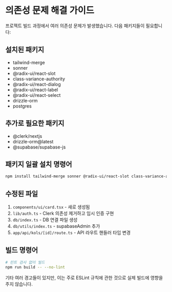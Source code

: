 # 의존성 문제 해결 가이드

프로젝트 빌드 과정에서 여러 의존성 문제가 발생했습니다. 다음 패키지들이 필요합니다:

## 설치된 패키지
- tailwind-merge
- sonner
- @radix-ui/react-slot
- class-variance-authority
- @radix-ui/react-dialog
- @radix-ui/react-label
- @radix-ui/react-select
- drizzle-orm
- postgres

## 추가로 필요한 패키지
- @clerk/nextjs
- drizzle-orm@latest 
- @supabase/supabase-js

## 패키지 일괄 설치 명령어
```bash
npm install tailwind-merge sonner @radix-ui/react-slot class-variance-authority @radix-ui/react-dialog @radix-ui/react-label @radix-ui/react-select drizzle-orm postgres @clerk/nextjs @supabase/supabase-js
```

## 수정된 파일
1. `components/ui/card.tsx` - 새로 생성됨
2. `lib/auth.ts` - Clerk 의존성 제거하고 임시 인증 구현
3. `db/index.ts` - DB 연결 파일 생성
4. `db/utils/index.ts` - supabaseAdmin 추가
5. `app/api/kols/[id]/route.ts` - API 라우트 핸들러 타입 변경

## 빌드 명령어
```bash
# 린트 검사 없이 빌드
npm run build -- --no-lint
```

기타 여러 경고들이 있지만, 이는 주로 ESLint 규칙에 관한 것으로 실제 빌드에 영향을 주지 않습니다. 